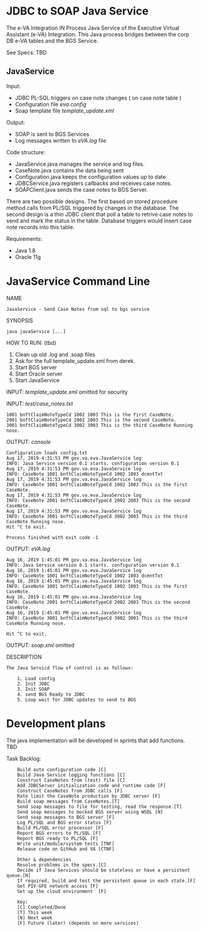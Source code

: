 JDBC to SOAP Java Service
========

The e-VA Integration IN Process Java Service of the
Executive Virtual Assistant (e-VA) Integration.  This Java process bridges between the corp DB e-VA tables and the BGS Service. 

See Specs:
    TBD


JavaService
--------------

Input:
- JDBC PL-SQL triggers on case note changes ( on case note table )
- Configuration file _eva.config_
- Soap template file _template_update.xml_
      
Output:
- SOAP is sent to BGS Services
- Log messages written to _eVA.log_ file

Code structure:
- JavaService.java manages the service and log files.
- CaseNote.java contains the data being sent
- Configuration.java keeps the configuration values up to date
- JDBCService.java registers callbacks and receives case notes.
- SOAPClient.java sends the case notes to BGS Server.

There are two possible designs. The first based on stored procedure method calls from PL/SQL triggered by changes in the database. 
The second design is a thin JDBC client that poll a table to retrive case notes to send 
and mark the status in the table.
Database triggers would insert case note records into this table.

Requirements:
- Java 1.8 
- Oracle 11g



JavaService Command Line
======================

NAME

    JavaService - Send Case Notes from sql to bgs service

SYNOPSIS

    java javaService [...] 


HOW TO RUN: (tbd)
1. Clean up old .log and .soap files
1. Ask for the full template_update.xml from derek.
1. Start BGS server
1. Start Oracle server
1. Start JavaService 

INPUT: _template_update.xml_ omitted for security

INPUT: _test/case_notes.txt_

    1001 bnftClaimNoteTypeCd 1002 1003 This is the first CaseNote.
    2001 bnftClaimNoteTypeCd 2002 2003 This is the second CaseNote.
    3001 bnftClaimNoteTypeCd 3002 3003 This is the third CaseNote Running nose.    
    

OUTPUT: _console_

    Configuration loads config.txt
    Aug 17, 2019 4:31:53 PM gov.va.eva.JavaService log
    INFO: Java Service version 0.1 starts. configuration version 0.1
    Aug 17, 2019 4:31:53 PM gov.va.eva.JavaService log
    INFO: CaseNote 1001 bnftClaimNoteTypeCd 1002 1003 dcmntTxt
    Aug 17, 2019 4:31:53 PM gov.va.eva.JavaService log
    INFO: CaseNote 1001 bnftClaimNoteTypeCd 1002 1003 This is the first CaseNote.
    Aug 17, 2019 4:31:53 PM gov.va.eva.JavaService log
    INFO: CaseNote 2001 bnftClaimNoteTypeCd 2002 2003 This is the second CaseNote.
    Aug 17, 2019 4:31:53 PM gov.va.eva.JavaService log
    INFO: CaseNote 3001 bnftClaimNoteTypeCd 3002 3003 This is the third CaseNote Running nose.
    Hit ^C to exit.
    
    Process finished with exit code -1
    
OUTPUT: _eVA.log_

    Aug 16, 2019 1:45:01 PM gov.va.eva.JavaService log
    INFO: Java Service version 0.1 starts. configuration version 0.1
    Aug 16, 2019 1:45:01 PM gov.va.eva.JavaService log
    INFO: CaseNote 1001 bnftClaimNoteTypeCd 1002 1003 dcmntTxt
    Aug 16, 2019 1:45:01 PM gov.va.eva.JavaService log
    INFO: CaseNote 1001 bnftClaimNoteTypeCd 1002 1003 This is the first CaseNote.       
    Aug 16, 2019 1:45:01 PM gov.va.eva.JavaService log
    INFO: CaseNote 2001 bnftClaimNoteTypeCd 2002 2003 This is the second CaseNote.
    Aug 16, 2019 1:45:01 PM gov.va.eva.JavaService log
    INFO: CaseNote 3001 bnftClaimNoteTypeCd 3002 3003 This is the third CaseNote Running nose.
    
    Hit ^C to exit.

OUTPUT: _soap.xml_ omitted 

DESCRIPTION

    The Java Servicd flow of control is as follows:

        1. Load config
        2. Init JDBC
        3. Init SOAP
        4. send BGS Ready to JDBC
        5. Loop wait for JDBC updates to send to BGS

    

Development plans
=================
The java implementation will be developed in sprints that add functions.
TBD

Task Backlog:

        Build auto configuration code [C]
        Build Java Service logging functions [C]
        Construct CaseNotes from (test) file [C]
        Add JDBCServer initialization code and runtime code [F]
        Construct CaseNotes from JDBC calls [F]
        Rate limit the CaseNote production by JDBC server [F]
        Build soap messages from CaseNotes.[T]
        Send soap messages to file for testing, read the response.[T]
        Send soap messages to mocked BGS server using WSDL [N]
        Send soap messages to BGS server [F]
        Log PL/SQL and BGS error status [F]
        Build PL/SQL error processor [F]
        Report BGS errors to PL/SQL [F]
        Report BGS ready to PL/SQL [F]
        Write unit/module/system tests [TNF]
        Release code on GitHub and VA [CTNF]
        
        Other & dependencies
        Resolve problems in the specs.[C]
        Decide if Java Services should be stateless or have a persistent queue.[N]
        If required, build and test the persistent queue in each state.[F]
        Get PIV-GFE network access [F]
        Set up the cloud environment  [F]
        
        Key:
        [C] Completed/Done
        [T] This week
        [N] Next week
        [F] Future (later) (depends on more services)